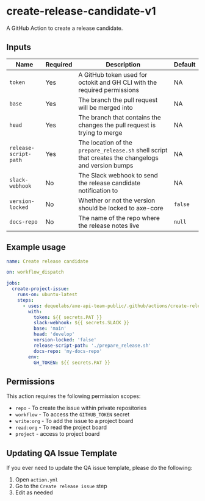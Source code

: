 # create-release-candidate-v1

A GitHub Action to create a release candidate.

## Inputs

| Name                  | Required | Description                                                                                         | Default |
| --------------------- | -------- | --------------------------------------------------------------------------------------------------- | ------- |
| `token`               | Yes      | A GitHub token used for octokit and GH CLI with the required permissions                            | NA      |
| `base`                | Yes      | The branch the pull request will be merged into                                                     | NA      |
| `head`                | Yes      | The branch that contains the changes the pull request is trying to merge                            | NA      |
| `release-script-path` | Yes      | The location of the `prepare_release.sh` shell script that creates the changelogs and version bumps | NA      |
| `slack-webhook`       | No       | The Slack webhook to send the release candidate notification to                                     | NA      |
| `version-locked`      | No       | Whether or not the version should be locked to axe-core                                             | `false` |
| `docs-repo`           | No       | The name of the repo where the release notes live                                                   | `null`  |

## Example usage

```yaml
name: Create release candidate

on: workflow_dispatch

jobs:
  create-project-issue:
    runs-on: ubuntu-latest
    steps:
      - uses: dequelabs/axe-api-team-public/.github/actions/create-release-candidate-v1@main
        with:
          token: ${{ secrets.PAT }}
          slack-webhook: ${{ secrets.SLACK }}
          base: 'main'
          head: 'develop'
          version-locked: 'false'
          release-script-path: './prepare_release.sh'
          docs-repo: 'my-docs-repo'
        env:
          GH_TOKEN: ${{ secrets.PAT }}
```

## Permissions

This action requires the following permission scopes:

- `repo` - To create the issue within private repositories
- `workflow` - To access the `GITHUB_TOKEN` secret
- `write:org` - To add the issue to a project board
- `read:org` - To read the project board
- `project` - access to project board

## Updating QA Issue Template

If you ever need to update the QA issue template, please do the following:

1. Open `action.yml`
2. Go to the `Create release issue` step
3. Edit as needed
